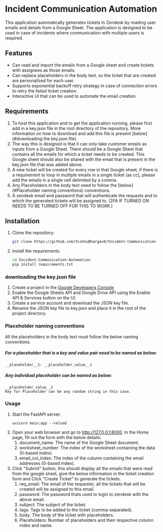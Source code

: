 # Incident Communication Automation
This application automatically generates tickets in Zendesk by reading user emails and details from a Google Sheet. The application is designed to be used in case of incidents where communication with multiple users is required.

## Features
- Can read and import the emails from a Google sheet and create tickets with assignees as those emails. 
- Can replace placeholders in the body text, so the ticket that are created are personalized for each user. 
- Supports exponential backoff retry strategy in case of connection errors to retry the failed ticket creation.
- Interactive UI that can be used to automate the email creation.


## Requirements
1. To host this application and to get the application running, please first add in a key.json file in the root directory of the repository. More information on how to download and add this file is present [below](#downloading the key.json file).
2. The way this is designed is that it can only take customer emails as inputs from a Google Sheet. There should be a Google Sheet that contains all the emails for which a ticket needs to be created. This Google sheet should also be shared with the email that is present in the key.json file that was added above.
2. A new ticket will be created for every row in that Google sheet, if there is a requirement to loop in multiple emails in a single ticket [as cc], please add the emails in a single cell delimited by a comma.
3. Any Placeholders in the body text need to follow the [below](#Placeholder naming conventions) conventions.
4. A zendesk email and password that will authenticate the requests and to which the generated tickets will be assigned to. (2FA IF TURNED ON NEEDS TO BE TURNED OFF FOR THIS TO WORK.)


## Installation

1. Clone the repository:
   ```bash
   git clone https://github.com/VishnuBhargav0/Incident-Communication-Automation.git
2. Install the requirements. 
    ``` bash
   cd Incident-Communication-Automation
   pip install requirements.txt
    ```

### downloading the key.json file
1. Create a project in the [Google Developers Console](https://console.cloud.google.com/)
2. Enable the Google Sheets API and Google Drive API using the Enable API & Services button on the UI.
3. Create a service account and download the JSON key file.
4. Rename the JSON key file to key.json and place it in the root of the project directory.

### Placeholder naming conventions
All the placeholders in the body text must follow the below naming conventions. 
##### For a placeholder that is a key and value pair need to be named as below: 
####
```
__placeholder__1: __placeholder_value__1
```

##### Any individual placeholder can be named as below: 
####
```
__placeholder_value__2
Key for Placeholder can be any random string in this case. 
```

### Usage
1. Start the FastAPI server:
    ```
    uvicorn main:app --reload
    ```
2. Open your web browser and go to http://127.0.0.1:8000. In the Home page, fill out the form with the below details:
    1. document_name: The name of the Google Sheet document.
    2. worksheet_number: The index of the worksheet containing the data (0-based index).
    3. email_col_index: The index of the column containing the email addresses (0-based index).
3. Click "Submit" button, this should display all the emails that were read from the google sheet, give the below information in the ticket creation form and Click "Create Ticket" to generate the tickets.
    1. req_email: The email of the requester, all the tickets that will be created will be assigned to this email.
    2. password: The password thats used to login to zendesk with the above email. 
    3. subject: The subject of the ticket.
    4. tags: Tags to be added to the ticket (comma-separated).
    5. body: The body of the ticket with placeholders.
    6. Placeholders: Number of placeholders and their respective column index and name. 
